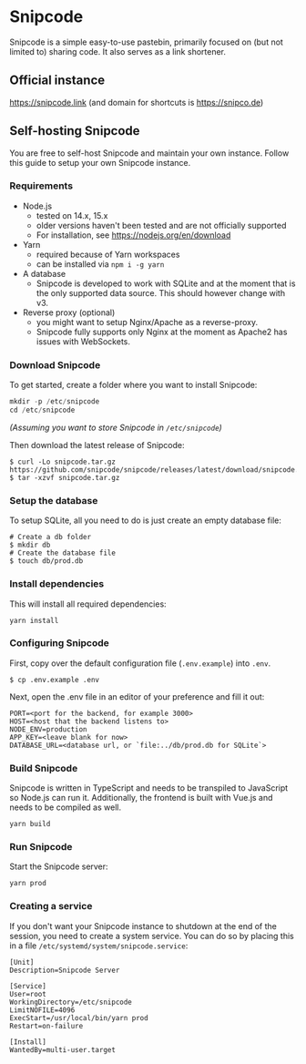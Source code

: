 # Snipcode

Snipcode is a simple easy-to-use pastebin, primarily focused on (but not limited to) sharing code.
It also serves as a link shortener.

## Official instance

https://snipcode.link (and domain for shortcuts is https://snipco.de)

## Self-hosting Snipcode

You are free to self-host Snipcode and maintain your own instance. Follow this guide to setup your own Snipcode instance.

### Requirements

- Node.js
  - tested on 14.x, 15.x
  - older versions haven't been tested and are not officially supported
  - For installation, see https://nodejs.org/en/download
- Yarn
  - required because of Yarn workspaces
  - can be installed via `npm i -g yarn`
- A database
  - Snipcode is developed to work with SQLite and at the moment that is the only supported data source. This should however change with v3.
- Reverse proxy (optional)
  - you might want to setup Nginx/Apache as a reverse-proxy.
  - Snipcode fully supports only Nginx at the moment as Apache2 has issues with WebSockets.

### Download Snipcode

To get started, create a folder where you want to install Snipcode:

```ts
mkdir -p /etc/snipcode
cd /etc/snipcode
```

_(Assuming you want to store Snipcode in `/etc/snipcode`)_

Then download the latest release of Snipcode:

```shell
$ curl -Lo snipcode.tar.gz https://github.com/snipcode/snipcode/releases/latest/download/snipcode.tar.gz
$ tar -xzvf snipcode.tar.gz
```

### Setup the database

To setup SQLite, all you need to do is just create an empty database file:

```shell
# Create a db folder
$ mkdir db
# Create the database file
$ touch db/prod.db
```

### Install dependencies

This will install all required dependencies:

```
yarn install
```

### Configuring Snipcode

First, copy over the default configuration file (`.env.example`) into `.env`.

```shell
$ cp .env.example .env
```

Next, open the .env file in an editor of your preference and fill it out:

```
PORT=<port for the backend, for example 3000>
HOST=<host that the backend listens to>
NODE_ENV=production
APP_KEY=<leave blank for now>
DATABASE_URL=<database url, or `file:../db/prod.db for SQLite`>
```

### Build Snipcode

Snipcode is written in TypeScript and needs to be transpiled to JavaScript so Node.js can run it. Additionally, the frontend is built with Vue.js and needs to be compiled as well.

```
yarn build
```

### Run Snipcode

Start the Snipcode server:

```
yarn prod
```

### Creating a service

If you don't want your Snipcode instance to shutdown at the end of the session, you need to create a system service. You can do so by placing this in a file `/etc/systemd/system/snipcode.service`:

```
[Unit]
Description=Snipcode Server

[Service]
User=root
WorkingDirectory=/etc/snipcode
LimitNOFILE=4096
ExecStart=/usr/local/bin/yarn prod
Restart=on-failure

[Install]
WantedBy=multi-user.target
```
